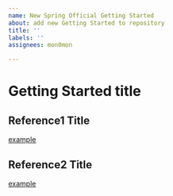 ```yaml
---
name: New Spring Official Getting Started
about: add new Getting Started to repository
title: ''
labels: ''
assignees: mon0mon

---
```


# Getting Started title

## Reference1 Title
[example](https://example.com)

## Reference2 Title
[example](https://example.com)
